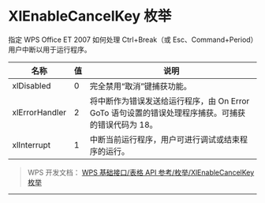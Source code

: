 # XlEnableCancelKey 枚举

指定 WPS Office ET 2007 如何处理 Ctrl+Break（或 Esc、Command+Period）用户中断以用于运行程序。

| 名称           | 值  | 说明                                                                                               |
|----------------|-----|----------------------------------------------------------------------------------------------------|
| xlDisabled     | 0   | 完全禁用“取消”键捕获功能。                                                                         |
| xlErrorHandler | 2   | 将中断作为错误发送给运行程序，由 On Error GoTo 语句设置的错误处理程序捕获。可捕获的错误代码为 18。 |
| xlInterrupt    | 1   | 中断当前运行程序，用户可进行调试或结束程序的运行。                                                 |

> WPS 开发文档： [WPS 基础接口/表格 API 参考/枚举/XlEnableCancelKey 枚举](https://qn.cache.wpscdn.cn/encs/doc/office_v19/topics/WPS%20%E5%9F%BA%E7%A1%80%E6%8E%A5%E5%8F%A3/%E8%A1%A8%E6%A0%BC%20API%20%E5%8F%82%E8%80%83/%E6%9E%9A%E4%B8%BE/XlEnableCancelKey%20%E6%9E%9A%E4%B8%BE.html)

------------------------------------------------------------------------

